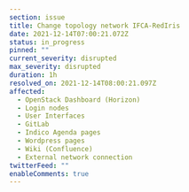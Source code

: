 ```yaml
---
section: issue
title: Change topology network IFCA-RedIris
date: 2021-12-14T07:00:21.072Z
status: in_progress
pinned: ""
current_severity: disrupted
max_severity: disrupted
duration: 1h
resolved_on: 2021-12-14T08:00:21.097Z
affected:
  - OpenStack Dashboard (Horizon)
  - Login nodes
  - User Interfaces
  - GitLab
  - Indico Agenda pages
  - Wordpress pages
  - Wiki (Confluence)
  - External network connection
twitterFeed: ""
enableComments: true
---
```

